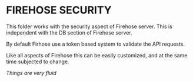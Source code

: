 # FIREHOSE SECURITY

This folder works with the security aspect of Firehose server. This is independent with the DB section of Firehose server.

By default Firhose use a token based system to validate the API requests.

Like all aspects of Firehose this can be easily customized, and at the same time subjected to change.

_Things are very fluid_
